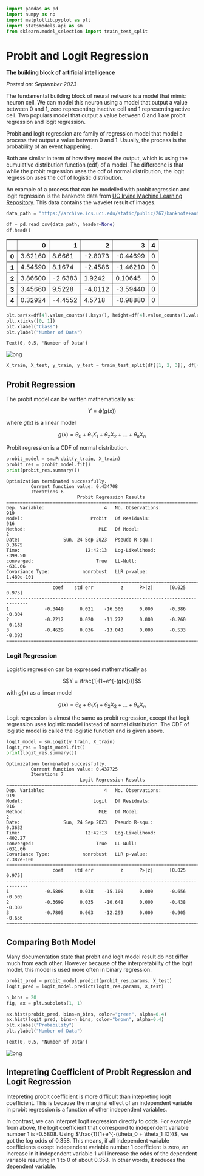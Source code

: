 <script type="text/javascript" async
  src="https://cdn.mathjax.org/mathjax/latest/MathJax.js?config=TeX-MML-AM_CHTML">
</script>

<script>
  MathJax = {
    tex: {
      inlineMath: [['$', '$']]
    }
  };
</script>

```python
import pandas as pd
import numpy as np
import matplotlib.pyplot as plt
import statsmodels.api as sm
from sklearn.model_selection import train_test_split
```

# Probit and Logit Regression

**The building block of artificial intelligence**

*Posted on: September 2023*

The fundamental building block of neural network is a model that mimic neuron cell. We can model this neuron using a model that output a value between 0 and 1, zero representing inactive cell and 1 representing active cell. Two populars model that output a value between 0 and 1 are probit regression and logit regression.

Probit and logit regression are family of regression model that model a process that output a value between 0 and 1. Usually, the process is the probability of an event happening.

Both are similar in term of how they model the output, which is using the cumulative distribution function (cdf) of a model. The differecne is that while the probit regression uses the cdf of normal distribution, the logit regression uses the cdf of logistic distribution.

An example of a process that can be modelled with probit regression and logit regression is the banknote data from [UC Irvine Machine Learning Repository](https://archive.ics.uci.edu/dataset/267/banknote+authentication). This data contains the wavelet result of images.


```python
data_path = "https://archive.ics.uci.edu/static/public/267/banknote+authentication.zip"

df = pd.read_csv(data_path, header=None)
df.head()
```




<div>
<style scoped>
    .dataframe tbody tr th:only-of-type {
        vertical-align: middle;
    }

    .dataframe tbody tr th {
        vertical-align: top;
    }

    .dataframe thead th {
        text-align: right;
    }
</style>
<table border="1" class="dataframe">
  <thead>
    <tr style="text-align: right;">
      <th></th>
      <th>0</th>
      <th>1</th>
      <th>2</th>
      <th>3</th>
      <th>4</th>
    </tr>
  </thead>
  <tbody>
    <tr>
      <th>0</th>
      <td>3.62160</td>
      <td>8.6661</td>
      <td>-2.8073</td>
      <td>-0.44699</td>
      <td>0</td>
    </tr>
    <tr>
      <th>1</th>
      <td>4.54590</td>
      <td>8.1674</td>
      <td>-2.4586</td>
      <td>-1.46210</td>
      <td>0</td>
    </tr>
    <tr>
      <th>2</th>
      <td>3.86600</td>
      <td>-2.6383</td>
      <td>1.9242</td>
      <td>0.10645</td>
      <td>0</td>
    </tr>
    <tr>
      <th>3</th>
      <td>3.45660</td>
      <td>9.5228</td>
      <td>-4.0112</td>
      <td>-3.59440</td>
      <td>0</td>
    </tr>
    <tr>
      <th>4</th>
      <td>0.32924</td>
      <td>-4.4552</td>
      <td>4.5718</td>
      <td>-0.98880</td>
      <td>0</td>
    </tr>
  </tbody>
</table>
</div>




```python
plt.bar(x=df[4].value_counts().keys(), height=df[4].value_counts().values, color=["red", "blue"], alpha=0.4)
plt.xticks([0, 1])
plt.xlabel("Class")
plt.ylabel("Number of Data")
```




    Text(0, 0.5, 'Number of Data')




    
![png](output_7_1.png)
    



```python
X_train, X_test, y_train, y_test = train_test_split(df[[1, 2, 3]], df[4], test_size=0.33, random_state=0)
```

## Probit Regression

The probit model can be written mathematically as:

$$Y = \phi(g(x))$$

where $g(x)$ is a linear model

$$g(x) = \theta_0 + \theta_1 X_1 + \theta_2 X_2 + ... + \theta_n X_n$$

Probit regression is a CDF of normal distribution.


```python
probit_model = sm.Probit(y_train, X_train)
probit_res = probit_model.fit()
print(probit_res.summary())
```

    Optimization terminated successfully.
             Current function value: 0.434708
             Iterations 6
                              Probit Regression Results                           
    ==============================================================================
    Dep. Variable:                      4   No. Observations:                  919
    Model:                         Probit   Df Residuals:                      916
    Method:                           MLE   Df Model:                            2
    Date:                Sun, 24 Sep 2023   Pseudo R-squ.:                  0.3675
    Time:                        12:42:13   Log-Likelihood:                -399.50
    converged:                       True   LL-Null:                       -631.66
    Covariance Type:            nonrobust   LLR p-value:                1.489e-101
    ==============================================================================
                     coef    std err          z      P>|z|      [0.025      0.975]
    ------------------------------------------------------------------------------
    1             -0.3449      0.021    -16.506      0.000      -0.386      -0.304
    2             -0.2212      0.020    -11.272      0.000      -0.260      -0.183
    3             -0.4629      0.036    -13.040      0.000      -0.533      -0.393
    ==============================================================================
    

### Logit Regression

Logistic regression can be expressed mathematically as

$$Y = \frac{1}{1+e^{-(g(x))}}$$

with $g(x)$ as a linear model

$$g(x) = \theta_0 + \theta_1 X_1 + \theta_2 X_2 + ... + \theta_n X_n$$

Logit regression is almost the same as probit regression, except that logit regression uses logistic model instead of normal distribution. The CDF of logistic model is called the logistic function and is given above.


```python
logit_model = sm.Logit(y_train, X_train)
logit_res = logit_model.fit()
print(logit_res.summary())
```

    Optimization terminated successfully.
             Current function value: 0.437725
             Iterations 7
                               Logit Regression Results                           
    ==============================================================================
    Dep. Variable:                      4   No. Observations:                  919
    Model:                          Logit   Df Residuals:                      916
    Method:                           MLE   Df Model:                            2
    Date:                Sun, 24 Sep 2023   Pseudo R-squ.:                  0.3632
    Time:                        12:42:13   Log-Likelihood:                -402.27
    converged:                       True   LL-Null:                       -631.66
    Covariance Type:            nonrobust   LLR p-value:                2.382e-100
    ==============================================================================
                     coef    std err          z      P>|z|      [0.025      0.975]
    ------------------------------------------------------------------------------
    1             -0.5808      0.038    -15.100      0.000      -0.656      -0.505
    2             -0.3699      0.035    -10.648      0.000      -0.438      -0.302
    3             -0.7805      0.063    -12.299      0.000      -0.905      -0.656
    ==============================================================================
    

## Comparing Both Model

Many documentation state that probit and logit model result do not differ much from each other. However because of the interpretability of the logit model, this model is used more often in binary regression.


```python
probit_pred = probit_model.predict(probit_res.params, X_test)
logit_pred = logit_model.predict(logit_res.params, X_test)
```


```python
n_bins = 20
fig, ax = plt.subplots(1, 1)

ax.hist(probit_pred, bins=n_bins, color="green", alpha=0.4)
ax.hist(logit_pred, bins=n_bins, color="brown", alpha=0.4)
plt.xlabel("Probability")
plt.ylabel("Number of Data")
```




    Text(0, 0.5, 'Number of Data')




    
![png](output_18_1.png)
    


## Intepreting Coefficient of Probit Regression and Logit Regression

Intepreting probit coefficient is more difficult than intepreting logit coefficient. This is because the marginal effect of an independent variable in probit regression is a function of other independent variables.

In contrast, we can interpret logit regression directly to odds. For example from above, the logit coefficient that correspond to independent variable number 1 is -0.5808. Using $\frac{1}{1+e^{-(\theta_0 + \theta_1 X)}}$, we got the log odds of 0.358. This means, if all independent variable coefficients except independent variable number 1 coefficient is zero, an increase in it independent variable 1 will increase the odds of the dependent variable resulting in 1 to 0 of about 0.358. In other words, it reduces the dependent variable.
